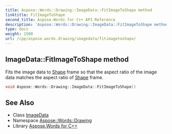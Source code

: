 ```yaml
---
title: Aspose::Words::Drawing::ImageData::FitImageToShape method
linktitle: FitImageToShape
second_title: Aspose.Words for C++ API Reference
description: 'Aspose::Words::Drawing::ImageData::FitImageToShape method. Fits the image data to Shape frame so that the aspect ratio of the image data matches the aspect ratio of Shape frame in C++.'
type: docs
weight: 1500
url: /cpp/aspose.words.drawing/imagedata/fitimagetoshape/
---
```

## ImageData::FitImageToShape method


Fits the image data to [Shape](../../shape/) frame so that the aspect ratio of the image data matches the aspect ratio of [Shape](../../shape/) frame.

```cpp
void Aspose::Words::Drawing::ImageData::FitImageToShape()
```

## See Also

* Class [ImageData](../)
* Namespace [Aspose::Words::Drawing](../../)
* Library [Aspose.Words for C++](../../../)
